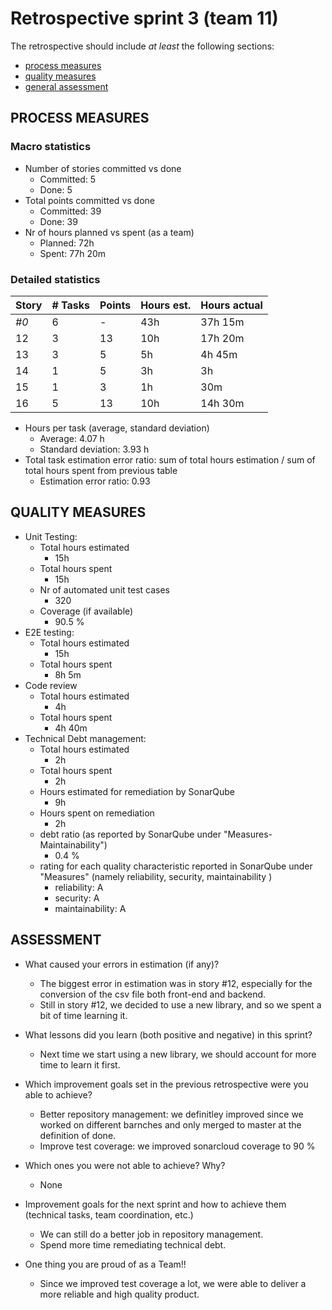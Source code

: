 Retrospective sprint 3 (team 11)
=====================================

The retrospective should include _at least_ the following
sections:

- [process measures](#process-measures)
- [quality measures](#quality-measures)
- [general assessment](#assessment)

## PROCESS MEASURES 

### Macro statistics

- Number of stories committed vs done 
  - Committed: 5
  - Done: 5
- Total points committed vs done 
  - Committed: 39
  - Done: 39
- Nr of hours planned vs spent (as a team)
  - Planned: 72h
  - Spent: 77h 20m

### Detailed statistics

| Story  | # Tasks | Points | Hours est. | Hours actual |
|--------|---------|--------|------------|--------------|
| _#0_   |    6     |    -   |       43h     |     37h 15m         |
| 12      |     3    |   13     |     10h       |         17h 20m     |
| 13      |    3     |    5    |      5h      |      4h 45m        |
| 14      |    1     |   5     |       3h     |        3h      |
| 15      |    1     |     3   |       1h     |     30m         |
| 16      |    5     |    13    |     10h       |         14h 30m     |
   

- Hours per task (average, standard deviation)
  - Average: 4.07 h
  - Standard deviation: 3.93 h
- Total task estimation error ratio: sum of total hours estimation / sum of total hours spent from previous table
  - Estimation error ratio: 0.93

  
## QUALITY MEASURES 

- Unit Testing:
  - Total hours estimated
    - 15h
  - Total hours spent
    - 15h
  - Nr of automated unit test cases 
    - 320
  - Coverage (if available)
    - 90.5 %
- E2E testing:
  - Total hours estimated
    - 15h
  - Total hours spent
    - 8h 5m
- Code review 
  - Total hours estimated 
    - 4h
  - Total hours spent
    - 4h 40m
- Technical Debt management:
  - Total hours estimated 
    - 2h
  - Total hours spent
    - 2h
  - Hours estimated for remediation by SonarQube
    - 9h
  - Hours spent on remediation 
    - 2h
  - debt ratio (as reported by SonarQube under "Measures-Maintainability")
    - 0.4 %
  - rating for each quality characteristic reported in SonarQube under "Measures" (namely reliability, security, maintainability )
    - reliability: A
    - security: A
    - maintainability: A
  


## ASSESSMENT

- What caused your errors in estimation (if any)?
  - The biggest error in estimation was in story #12, especially for the conversion of the csv file both front-end and backend.
  - Still in story #12, we decided to use a new library, and so we spent a bit of time learning it.

- What lessons did you learn (both positive and negative) in this sprint?
  - Next time we start using a new library, we should account for more time to learn it first.

- Which improvement goals set in the previous retrospective were you able to achieve? 
  - Better repository management: we definitley improved since we worked on different barnches and only merged to master at the definition of done. 
  - Improve test coverage: we improved sonarcloud coverage to 90 %
  
- Which ones you were not able to achieve? Why?
  - None

- Improvement goals for the next sprint and how to achieve them (technical tasks, team coordination, etc.)
  - We can still do a better job in repository management.
  - Spend more time remediating technical debt.

- One thing you are proud of as a Team!!
  - Since we improved test coverage a lot, we were able to deliver a more reliable and high quality product.